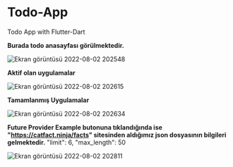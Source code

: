 # Todo-App
Todo App with Flutter-Dart

**Burada todo anasayfası görülmektedir.**

![Ekran görüntüsü 2022-08-02 202548](https://user-images.githubusercontent.com/49613812/182437282-1bb35bef-314e-4575-a79a-2614cc6aac92.png)

**Aktif olan uygulamalar**

![Ekran görüntüsü 2022-08-02 202615](https://user-images.githubusercontent.com/49613812/182438231-1438c397-0cb0-4886-b35d-4f2eb48fba24.png)

**Tamamlanmış Uygulamalar**

![Ekran görüntüsü 2022-08-02 202634](https://user-images.githubusercontent.com/49613812/182438406-56db9be0-ec7a-49a6-9763-70395ce67153.png)

**Future Provider Example butonuna tıklandığında ise "https://catfact.ninja/facts" sitesinden aldığımız json dosyasının bilgileri gelmektedir.**
"limit": 6, "max_length": 50

![Ekran görüntüsü 2022-08-02 202811](https://user-images.githubusercontent.com/49613812/182438671-b762608e-5121-4066-bb23-59e564e6cdef.png)




